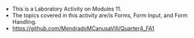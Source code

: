 - This is a Laboratory Activity on Modules 11.
 - The topics covered in this activity are/is Forms, Form Input, and Form Handling.
 - https://github.com/MendradoMCanusaVIII/Quarter4_FA1
